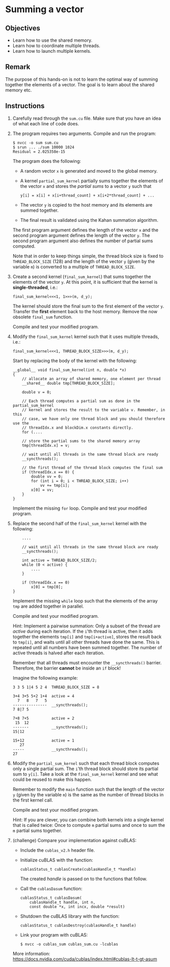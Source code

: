 # Summing a vector

## Objectives

 - Learn how to use the shared memory.
 - Learn how to coordinate multiple threads.
 - Learn how to launch multiple kernels.

## Remark

The purpose of this hands-on is not to learn the optimal way of summing together
the elements of a vector. The goal is to learn about the shared memory etc.

## Instructions

 1. Carefully read through the `sum.cu` file. Make sure that you have an idea
    of what each line of code does.

 2. The program requires two arguments. Compile and run the program:

    ```
    $ nvcc -o sum sum.cu
    $ srun ... ./sum 10000 1024
    Residual = 2.025358e-15
    ```

    The program does the following:

     - A random vector `x` is generated and moved to the global memory.

     - A kernel `partial_sum_kernel` partially sums together the elements
       of the vector `x` and stores the *partial sums* to a vector `y` such that

       ```
       y[i] = x[i] + x[i+thread_count] + x[i+2*thread_count] + ...
       ```

     - The vector `y` is copied to the host memory and its elements are summed
       together.

     - The final result is validated using the Kahan summation algorithm.

    The first program argument defines the length of the vector `x` and the
    second program argument defines the length of the vector `y`. The second
    program argument also defines the number of partial sums computed.

    Note that in order to keep things simple, the thread block size is fixed
    to `THREAD_BLOCK_SIZE` (128) and the length of the vector `y` (given by the
    variable `m`) is converted to a multiple of `THREAD_BLOCK_SIZE`.

 3. Create a second kernel (`final_sum_kernel`) that sums together the elements
    of the vector `y`. At this point, it is sufficient that the kernel is
    **single-threaded**, i.e.:

    ```
    final_sum_kernel<<<1, 1>>>(m, d_y);
    ```

    The kernel should store the final sum to the first element of the vector
    `y`. Transfer the **first** element back to the host memory. Remove the now
    obsolete `final_sum` function.

    Compile and test your modified program.

 4. Modify the `final_sum_kernel` kernel such that it uses multiple threads,
    i.e.:

    ```
    final_sum_kernel<<<1, THREAD_BLOCK_SIZE>>>(m, d_y);
    ```

    Start by replacing the body of the kernel with the following:

    ```
    __global__ void final_sum_kernel(int n, double *x)
    {
        // allocate an array of shared memory, one element per thread
        __shared__ double tmp[THREAD_BLOCK_SIZE];

        double v = 0;

        // Each thread computes a partial sum as done in the partial_sum_kernel
        // kernel and stores the result to the variable v. Remember, in this
        // case, we have only one thread block and you should therefore use the
        // threadIdx.x and blockDim.x constants directly.
        for (....

        // store the partial sums to the shared memory array
        tmp[threadIdx.x] = v;

        // wait until all threads in the same thread block are ready
        __syncthreads();

        // the first thread of the thread block computes the final sum
        if (threadIdx.x == 0) {
            double vv = 0;
            for (int i = 0; i < THREAD_BLOCK_SIZE; i++)
                vv += tmp[i];
            x[0] = vv;
        }
    }
    ```

    Implement the missing `for` loop. Compile and test your modified program.

 5. Replace the second half of the `final_sum_kernel` kernel with the following:

    ```
        ....

        // wait until all threads in the same thread block are ready
        __syncthreads();

        int active = THREAD_BLOCK_SIZE/2;
        while (0 < active) {
            ....
        }

        if (threadIdx.x == 0)
            x[0] = tmp[0];
    }
    ```

    Implement the missing `while` loop such that the elements of the array `tmp`
    are added together in parallel.

    Compile and test your modified program.

    Hint: Implement a pairwise summation: Only a subset of the thread are
    *active* during each iteration. If the `i`'th thread is active, then it adds
    together the elements `tmp[i]` and `tmp[i+active]`, stores the result back
    to `tmp[i]`, and waits until all other threads have done the same. This is
    repeated until all numbers have been summed together. The number of active
    threads is halved after each iteration.

    Remember that all threads must encounter the `__syncthreads()` barrier.
    Therefore, the barrier **cannot** be inside an `if` block!

    Imagine the following example:

    ```
    3 3 5 1|4 5 2 4  THREAD_BLOCK_SIZE = 8

    3+4 3+5 5+2 1+4  active = 4
      7   8   7   5
    ---------------  __syncthreads();
    7 8|7 5

    7+8 7+5          active = 2
     15  12
    -------          __syncthreads();
    15|12

    15+12            active = 1
       27
    -----            __syncthreads();
    27
    ```

 6. Modify the `partial_sum_kernel` such that each thread block computes only
    a single partial sum. The `i`'th thread block should store its partial sum
    to `y[i]`. Take a look at the `final_sum_kernel` kernel and see what could
    be reused to make this happen.

    Remember to modify the `main` function such that the length of the vector
    `y` (given by the variable `m`) is the same as the number of thread blocks in
    the first kernel call.

    Compile and test your modified program.

    Hint: If you are clever, you can combine both kernels into a single kernel
    that is called twice: Once to compute `m` partial sums and once to sum the
    `m` partial sums together.

 7. (challenge) Compare your implementation against cuBLAS:

     - Include the `cublas_v2.h` header file.

     - Initialize cuBLAS with the function:

       ```
       cublasStatus_t cublasCreate(cublasHandle_t *handle)
       ```

       The created *handle* is passed on to the functions that follow.

     - Call the `cublasDasum` function:

       ```
       cublasStatus_t cublasDasum(
           cublasHandle_t handle, int n,
           const double *x, int incx, double *result)
       ```

     - Shutdown the cuBLAS library with the function:

       ```
       cublasStatus_t cublasDestroy(cublasHandle_t handle)
       ```

     - Link your program with cuBLAS:
     
       ```
       $ nvcc -o cublas_sum cublas_sum.cu -lcublas
       ```

    More information: https://docs.nvidia.com/cuda/cublas/index.html#cublas-lt-t-gt-asum
